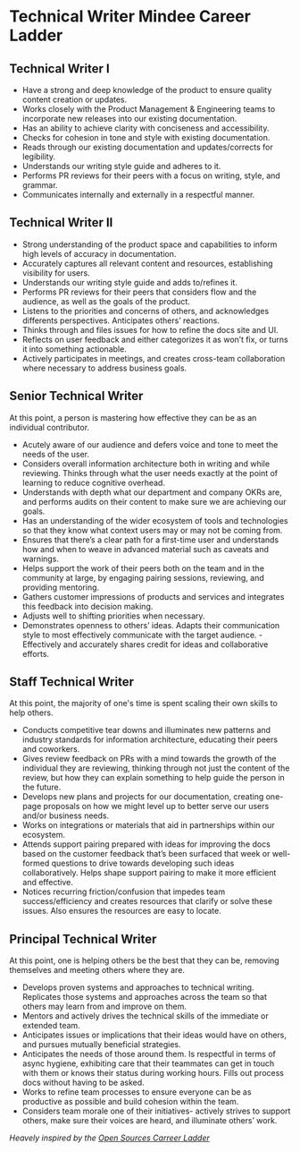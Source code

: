 # Technical Writer Mindee Career Ladder

## Technical Writer I

- Have a strong and deep knowledge of the product to ensure quality content creation or updates.
- Works closely with the Product Management & Engineering teams to incorporate new releases into our existing documentation.
- Has an ability to achieve clarity with conciseness and accessibility.
- Checks for cohesion in tone and style with existing documentation.
- Reads through our existing documentation and updates/corrects for legibility.
- Understands our writing style guide and adheres to it.
- Performs PR reviews for their peers with a focus on writing, style, and grammar.
- Communicates internally and externally in a respectful manner.

## Technical Writer II
- Strong understanding of the product space and capabilities to inform high levels of accuracy in documentation.
- Accurately captures all relevant content and resources, establishing visibility for users.
- Understands our writing style guide and adds to/refines it.
- Performs PR reviews for their peers that considers flow and the audience, as well as the goals of the product.
- Listens to the priorities and concerns of others, and acknowledges differents perspectives. Anticipates others’ reactions.
- Thinks through and files issues for how to refine the docs site and UI.
- Reflects on user feedback and either categorizes it as won’t fix, or turns it into something actionable.
- Actively participates in meetings, and creates cross-team collaboration where necessary to address business goals.

## Senior Technical Writer
At this point, a person is mastering how effective they can be as an individual contributor.

- Acutely aware of our audience and defers voice and tone to meet the needs of the user.
- Considers overall information architecture both in writing and while reviewing. Thinks through what the user needs exactly at the point of learning to reduce cognitive overhead.
- Understands with depth what our department and company OKRs are, and performs audits on their content to make sure we are achieving our goals.
- Has an understanding of the wider ecosystem of tools and technologies so that they know what context users may or may not be coming from.
- Ensures that there’s a clear path for a first-time user and understands how and when to weave in advanced material such as caveats and warnings.
- Helps support the work of their peers both on the team and in the community at large, by engaging pairing sessions, reviewing, and providing mentoring.
- Gathers customer impressions of products and services and integrates this feedback into decision making.
- Adjusts well to shifting priorities when necessary.
- Demonstrates openness to others’ ideas. Adapts their communication style to most effectively communicate with the target audience. - Effectively and accurately shares credit for ideas and collaborative efforts.

## Staff Technical Writer
At this point, the majority of one's time is spent scaling their own skills to help others.

- Conducts competitive tear downs and illuminates new patterns and industry standards for information architecture, educating their peers and coworkers.
- Gives review feedback on PRs with a mind towards the growth of the individual they are reviewing, thinking through not just the content of the review, but how they can explain something to help guide the person in the future.
- Develops new plans and projects for our documentation, creating one-page proposals on how we might level up to better serve our users and/or business needs.
- Works on integrations or materials that aid in partnerships within our ecosystem.
- Attends support pairing prepared with ideas for improving the docs based on the customer feedback that’s been surfaced that week or well-formed questions to drive towards developing such ideas collaboratively. Helps shape support pairing to make it more efficient and effective.
- Notices recurring friction/confusion that impedes team success/efficiency and creates resources that clarify or solve these issues. Also ensures the resources are easy to locate.

## Principal Technical Writer
At this point, one is helping others be the best that they can be, removing themselves and meeting others where they are.

- Develops proven systems and approaches to technical writing. Replicates those systems and approaches across the team so that others may learn from and improve on them.
- Mentors and actively drives the technical skills of the immediate or extended team.
- Anticipates issues or implications that their ideas would have on others, and pursues mutually beneficial strategies.
- Anticipates the needs of those around them. Is respectful in terms of async hygiene, exhibiting care that their teammates can get in touch with them or knows their status during working hours. Fills out process docs without having to be asked.
- Works to refine team processes to ensure everyone can be as productive as possible and build cohesion within the team.
- Considers team morale one of their initiatives- actively strives to support others, make sure their voices are heard, and illuminate others’ work.

*Heavely inspired by the [Open Sources Carreer Ladder](https://career-ladders.dev/docs/)*
